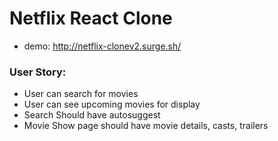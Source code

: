 # Netflix React Clone

- demo: http://netflix-clonev2.surge.sh/


### User Story:

- User can search for movies 
- User can see upcoming movies for display
- Search Should have autosuggest
- Movie Show page should have movie details, casts, trailers